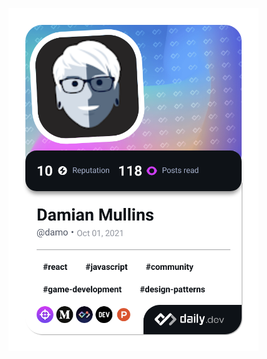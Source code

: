 <a href="https://app.daily.dev/Damo"><img src="https://github.com/DamianMullins/DamianMullins/blob/devcard/devcard.png" width="400" alt="Damian Mullins's Dev Card"/></a>

<!--
**DamianMullins/DamianMullins** is a ✨ _special_ ✨ repository because its `README.md` (this file) appears on your GitHub profile.

Here are some ideas to get you started:

- 🔭 I’m currently working on ...
- 🌱 I’m currently learning ...
- 👯 I’m looking to collaborate on ...
- 🤔 I’m looking for help with ...
- 💬 Ask me about ...
- 📫 How to reach me: ...
- 😄 Pronouns: ...
- ⚡ Fun fact: ...
-->
